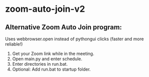 # zoom-auto-join-v2
## Alternative Zoom Auto Join program:
Uses webbrowser.open instead of pythongui clicks (faster and more reliable!)

1. Get your Zoom link while in the meeting.
2. Open main.py and enter schedule.
3. Enter directories in run.bat.
4. Optional: Add run.bat to startup folder.
